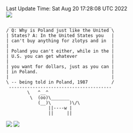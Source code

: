 Last Update Time: 
Sat Aug 20 17:28:08 UTC 2022
<br>![](https://img.shields.io/badge/%E5%A4%A7%E5%AE%B6-%E5%AE%89%E5%AE%89-green)<br>
```
 _______________________________________
/ Q: Why is Poland just like the United \
| States? A: In the United States you   |
| can't buy anything for zlotys and in  |
|                                       |
| Poland you can't either, while in the |
| U.S. you can get whatever             |
|                                       |
| you want for dollars, just as you can |
| in Poland.                            |
|                                       |
\ -- being told in Poland, 1987         /
 ---------------------------------------
        \   ^__^
         \  (oo)\_______
            (__)\       )\/\
                ||----w |
                ||     ||
```
![](https://github-readme-stats.vercel.app/api?username=chenlitw)
![](https://github-readme-stats.vercel.app/api/top-langs/?username=chenlitw)
